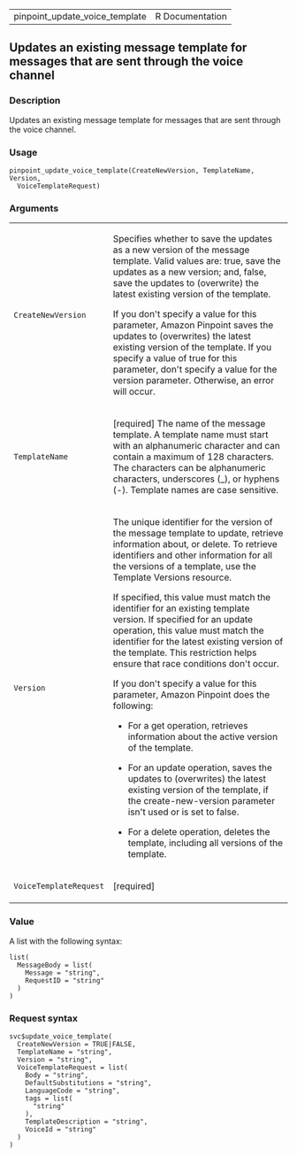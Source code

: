 <table style="width: 100%;">
<tbody>
<tr class="odd">
<td>pinpoint_update_voice_template</td>
<td style="text-align: right;">R Documentation</td>
</tr>
</tbody>
</table>

## Updates an existing message template for messages that are sent through the voice channel

### Description

Updates an existing message template for messages that are sent through
the voice channel.

### Usage

    pinpoint_update_voice_template(CreateNewVersion, TemplateName, Version,
      VoiceTemplateRequest)

### Arguments

<table>
<colgroup>
<col style="width: 35%" />
<col style="width: 65%" />
</colgroup>
<tbody>
<tr class="odd">
<td><code
id="pinpoint_update_voice_template_:_CreateNewVersion">CreateNewVersion</code></td>
<td><p>Specifies whether to save the updates as a new version of the
message template. Valid values are: true, save the updates as a new
version; and, false, save the updates to (overwrite) the latest existing
version of the template.</p>
<p>If you don't specify a value for this parameter, Amazon Pinpoint
saves the updates to (overwrites) the latest existing version of the
template. If you specify a value of true for this parameter, don't
specify a value for the version parameter. Otherwise, an error will
occur.</p></td>
</tr>
<tr class="even">
<td><code
id="pinpoint_update_voice_template_:_TemplateName">TemplateName</code></td>
<td><p>[required] The name of the message template. A template name must
start with an alphanumeric character and can contain a maximum of 128
characters. The characters can be alphanumeric characters, underscores
(_), or hyphens (-). Template names are case sensitive.</p></td>
</tr>
<tr class="odd">
<td><code
id="pinpoint_update_voice_template_:_Version">Version</code></td>
<td><p>The unique identifier for the version of the message template to
update, retrieve information about, or delete. To retrieve identifiers
and other information for all the versions of a template, use the
Template Versions resource.</p>
<p>If specified, this value must match the identifier for an existing
template version. If specified for an update operation, this value must
match the identifier for the latest existing version of the template.
This restriction helps ensure that race conditions don't occur.</p>
<p>If you don't specify a value for this parameter, Amazon Pinpoint does
the following:</p>
<ul>
<li><p>For a get operation, retrieves information about the active
version of the template.</p></li>
<li><p>For an update operation, saves the updates to (overwrites) the
latest existing version of the template, if the create-new-version
parameter isn't used or is set to false.</p></li>
<li><p>For a delete operation, deletes the template, including all
versions of the template.</p></li>
</ul></td>
</tr>
<tr class="even">
<td><code
id="pinpoint_update_voice_template_:_VoiceTemplateRequest">VoiceTemplateRequest</code></td>
<td><p>[required]</p></td>
</tr>
</tbody>
</table>

### Value

A list with the following syntax:

    list(
      MessageBody = list(
        Message = "string",
        RequestID = "string"
      )
    )

### Request syntax

    svc$update_voice_template(
      CreateNewVersion = TRUE|FALSE,
      TemplateName = "string",
      Version = "string",
      VoiceTemplateRequest = list(
        Body = "string",
        DefaultSubstitutions = "string",
        LanguageCode = "string",
        tags = list(
          "string"
        ),
        TemplateDescription = "string",
        VoiceId = "string"
      )
    )
